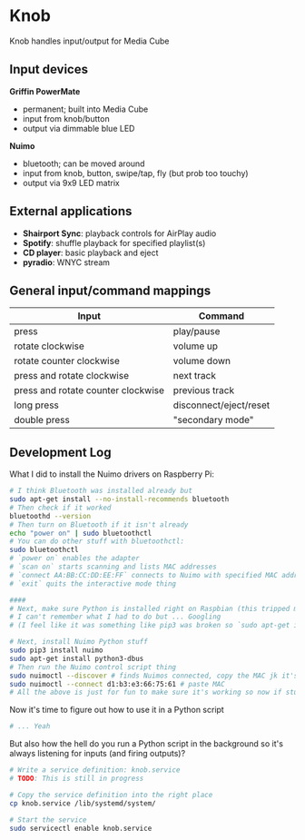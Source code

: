 # Knob

Knob handles input/output for Media Cube

## Input devices
**Griffin PowerMate**
- permanent; built into Media Cube
- input from knob/button
- output via dimmable blue LED

**Nuimo**
- bluetooth; can be moved around
- input from knob, button, swipe/tap, fly (but prob too touchy)
- output via 9x9 LED matrix

## External applications
- **Shairport Sync**: playback controls for AirPlay audio
- **Spotify**: shuffle playback for specified playlist(s)
- **CD player**: basic playback and eject
- **pyradio**: WNYC stream

## General input/command mappings

| Input                               | Command |
|-------------------------------------|------------|
| press                               | play/pause |
| rotate clockwise                    | volume up |
| rotate counter clockwise            | volume down |
| press and rotate clockwise          | next track |
| press and rotate counter clockwise  | previous track |
| long press                          | disconnect/eject/reset |
| double press                        | "secondary mode" |

## Development Log
What I did to install the Nuimo drivers on Raspberry Pi:
```bash
# I think Bluetooth was installed already but
sudo apt-get install --no-install-recommends bluetooth
# Then check if it worked
bluetoothd --version
# Then turn on Bluetooth if it isn't already
echo "power on" | sudo bluetoothctl
# You can do other stuff with bluetoothctl:
sudo bluetoothctl
# `power on` enables the adapter
# `scan on` starts scanning and lists MAC addresses
# `connect AA:BB:CC:DD:EE:FF` connects to Nuimo with specified MAC address
# `exit` quits the interactive mode thing

####
# Next, make sure Python is installed right on Raspbian (this tripped me up)
# I can't remember what I had to do but ... Googling
# (I feel like it was something like pip3 was broken so `sudo apt-get install python3-pip`)

# Next, install Nuimo Python stuff
sudo pip3 install nuimo
sudo apt-get install python3-dbus
# Then run the Nuimo control script thing
sudo nuimoctl --discover # finds Nuimos connected, copy the MAC jk it's d1:b3:e3:66:75:61
sudo nuimoctl --connect d1:b3:e3:66:75:61 # paste MAC
# All the above is just for fun to make sure it's working so now if stuff shows up it's good

```

Now it's time to figure out how to use it in a Python script

```bash
# ... Yeah
```

But also how the hell do you run a Python script in the background so it's always listening for inputs (and firing outputs)?

```bash
# Write a service definition: knob.service
# TODO: This is still in progress

# Copy the service definition into the right place
cp knob.service /lib/systemd/system/

# Start the service
sudo servicectl enable knob.service
```
